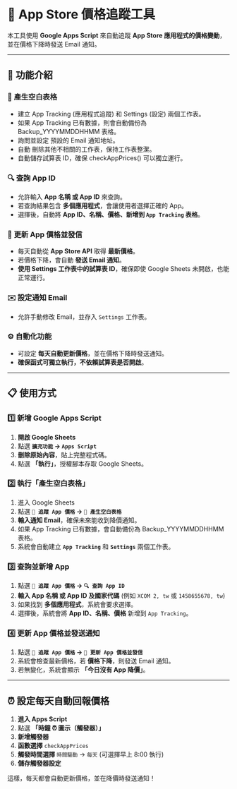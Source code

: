 # 📱 App Store 價格追蹤工具

本工具使用 **Google Apps Script** 來自動追蹤 **App Store 應用程式的價格變動**，並在價格下降時發送 Email 通知。

---

## 🚀 **功能介紹**

### 📄 **產生空白表格**
- 建立 App Tracking (應用程式追蹤) 和 Settings (設定) 兩個工作表。
- 如果 App Tracking 已有數據，則會自動備份為 Backup_YYYYMMDDHHMM 表格。
- 詢問並設定 預設的 Email 通知地址。
- 自動 刪除其他不相關的工作表，保持工作表整潔。
- 自動儲存試算表 ID，確保 checkAppPrices() 可以獨立運行。

### 🔍 **查詢 App ID**
- 允許輸入 **App 名稱 或 App ID** 來查詢。
- 若查詢結果包含 **多個應用程式**，會讓使用者選擇正確的 App。
- 選擇後，自動將 **App ID、名稱、價格、新增到 `App Tracking` 表格**。

### 🔄 **更新 App 價格並發信**
- 每天自動從 **App Store API** 取得 **最新價格**。
- 若價格下降，會自動 **發送 Email 通知**。
- **使用 Settings 工作表中的試算表 ID**，確保即使 Google Sheets 未開啟，也能正常運行。
### ✉️ **設定通知 Email**
- 允許手動修改 Email，並存入 `Settings` 工作表。

### ⚙️ **自動化功能**
- 可設定 **每天自動更新價格**，並在價格下降時發送通知。
- **確保函式可獨立執行，不依賴試算表是否開啟**。
---

## 📋 **使用方式**

### 1️⃣ **新增 Google Apps Script**
1. **開啟 Google Sheets**
2. 點選 **`擴充功能` → `Apps Script`**
3. **刪除原始內容**，貼上完整程式碼。
4. 點選 **「執行」**，授權腳本存取 Google Sheets。

### 2️⃣ **執行「產生空白表格」**
1. 進入 Google Sheets
2. 點選 **`📱 追蹤 App 價格` → `📄 產生空白表格`**
3. **輸入通知 Email**，確保未來能收到降價通知。
4. 如果 App Tracking 已有數據，會自動備份為 Backup_YYYYMMDDHHMM 表格。
5. 系統會自動建立 **`App Tracking`** 和 **`Settings`** 兩個工作表。

### 3️⃣ **查詢並新增 App**
1. 點選 **`📱 追蹤 App 價格` → `🔍 查詢 App ID`**
2. **輸入 App 名稱 或 App ID 及國家代碼** (例如 `XCOM 2, tw` 或 `1458655678, tw`)
3. 如果找到 **多個應用程式**，系統會要求選擇。
4. 選擇後，系統會將 **App ID、名稱、價格** 新增到 `App Tracking`。

### 4️⃣ **更新 App 價格並發送通知**
1. 點選 **`📱 追蹤 App 價格` → `🔄 更新 App 價格並發信`**
2. 系統會檢查最新價格，若 **價格下降**，則發送 Email 通知。
3. 若無變化，系統會顯示 **「今日沒有 App 降價」**。

---

## ⏰ **設定每天自動回報價格**
1. **進入 Apps Script**
2. 點選 **「時鐘 ⏰ 圖示（觸發器）」**
3. **新增觸發器**
4. **函數選擇** `checkAppPrices`
5. **觸發時間選擇** `時間驅動` → `每天` (可選擇早上 8:00 執行)
6. **儲存觸發器設定**

這樣，每天都會自動更新價格，並在降價時發送通知！

